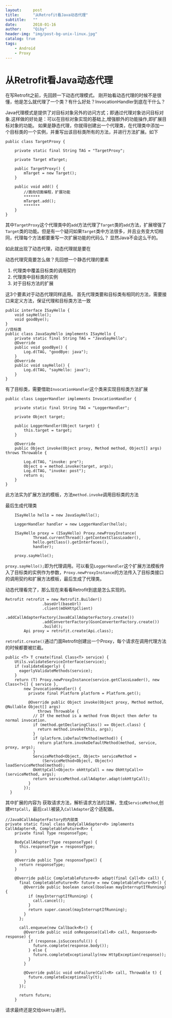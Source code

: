 ```yaml
---
layout:     post
title:      "从Retrofit看Java动态代理"
subtitle:   ""
date:       2018-01-16
author:     "Qiby"
header-img: "img/post-bg-unix-linux.jpg"
catalog: true
tags:
    - Android
    - Proxy
---
```



# 从Retrofit看Java动态代理



[](https://mp.weixin.qq.com/s?__biz=MzAxOTc0NzExNg==&mid=2665513926&idx=1&sn=1c43c5557ba18fed34f3d68bfed6b8bd&chksm=80d67b85b7a1f2930ede2803d6b08925474090f4127eefbb267e647dff11793d380e09f222a8#rd)

在写Retrofit之前，先回顾一下动态代理模式。
刚开始看动态代理的时候不是很懂，他是怎么就代理了一个类？有什么好处？InvocationHandler到底在干什么？

Java代理模式是提供了对目标对象另外的访问方式；即通过代理对象访问目标对象.这样做的好处是：可以在目标对象实现的基础上,增强额外的功能操作,即扩展目标对象的功能。
如果是静态代理，你就得创建出一个代理类，在代理类中添加一个目标类的一个实例，并重写出该目标类所有的方法，并进行方法扩展。如下
```
public class TargetProxy {

    private static final String TAG = "TargetProxy";

    private Target mTarget;

    public TargetProxy() {
        mTarget = new Target();
    }

    public void add() {
        //面向切面编程，扩展功能
        *******
        mTarget.add();
        *******
    }
}

```
其中`TargetProxy`这个代理类中的`add`方法代理了`Target`类的`add`方法，扩展增强了`Target`类的功能。但是有一个疑问如果`Target`类中方法很多，并且业务变大切相同，代理每个方法都要重写一次扩展功能的代码么？ 显然Java不会这么干的。

如此就出现了动态代理，动态代理就是要在

动态代理究竟要怎么做？先回想一个静态代理的要素
1. 代理类中覆盖目标类的调用契约
2. 代理类中目标类的实例
3. 对于目标方法的扩展

这3个要素对于动态代理同样适用。
首先代理类要和目标类有相同的方法，需要接口来定义方法，保证代理和目标类方法一致
```
public interface ISayHello {
    void sayHello();
    void goodBye();
}
//目标类
public class JavaSayHello implements ISayHello {
    private static final String TAG = "JavaSayHello";
    @Override
    public void goodBye() {
        Log.d(TAG, "goodBye: java");
    }
    @Override
    public void sayHello() {
        Log.d(TAG, "sayHello: java");
    }
}
```

有了目标类，需要借助`InvocationHandler`这个类来实现目标类方法扩展
```
public class LoggerHandler implements InvocationHandler {

    private static final String TAG = "LoggerHandler";

    private Object target;

    public LoggerHandler(Object target) {
        this.target = target;
    }

    @Override
    public Object invoke(Object proxy, Method method, Object[] args) throws Throwable {

        Log.d(TAG, "invoke: pre");
        Object o = method.invoke(target, args);
        Log.d(TAG, "invoke: post");
        return o;
    }
}

```
此方法实为扩展方法的模板，方法`method.invoke`调用目标类的方法

最后生成代理类
```
    ISayHello hello = new JavaSayHello();

    LoggerHandler handler = new LoggerHandler(hello);

    ISayHello proxy = (ISayHello) Proxy.newProxyInstance(
            Thread.currentThread().getContextClassLoader(),
            hello.getClass().getInterfaces(),
            handler);

	proxy.sayHello();
```
`proxy.sayHello();`即为代理调用。可以看见`LoggerHandler`这个扩展方法模板传入了目标类的实例作为参数，`Proxy.newProxyInstance`的方法传入了目标类接口的调用契约和扩展方法模板，最后生成了代理类。

动态代理看完了，那么现在来看看Retrofit到底是怎么实现的。

```
Retrofit retrofit = new Retrofit.Builder()
                .baseUrl(baseUrl)
                .client(mOkHttpClient)
                .addCallAdapterFactory(Java8CallAdapterFactory.create())
                .addConverterFactory(GsonConverterFactory.create())
                .build();
        Api proxy = retrofit.create(Api.class);
```
`retrofit.create()`通过门面Retrofit创建出一个Proxy，每个请求在调用代理方法的时候都要被拦截。

```
public <T> T create(final Class<T> service) {
    Utils.validateServiceInterface(service);
    if (validateEagerly) {
      eagerlyValidateMethods(service);
    }
    return (T) Proxy.newProxyInstance(service.getClassLoader(), new Class<?>[] { service },
        new InvocationHandler() {
          private final Platform platform = Platform.get();

          @Override public Object invoke(Object proxy, Method method, @Nullable Object[] args)
              throws Throwable {
            // If the method is a method from Object then defer to normal invocation.
            if (method.getDeclaringClass() == Object.class) {
              return method.invoke(this, args);
            }
            if (platform.isDefaultMethod(method)) {
              return platform.invokeDefaultMethod(method, service, proxy, args);
            }
            ServiceMethod<Object, Object> serviceMethod =
                (ServiceMethod<Object, Object>) loadServiceMethod(method);
            OkHttpCall<Object> okHttpCall = new OkHttpCall<>(serviceMethod, args);
            return serviceMethod.callAdapter.adapt(okHttpCall);
          }
        });
  }
```
其中扩展的内容为
获取请求方法，解析请求方法的注解，生成`ServiceMethod`,创建`HttpCall`，最后`call`被装入`CallAdapter`这个适配器。

```
//Java8CallAdapterFactory的内部类
private static final class BodyCallAdapter<R> implements CallAdapter<R, CompletableFuture<R>> {
    private final Type responseType;

    BodyCallAdapter(Type responseType) {
      this.responseType = responseType;
    }

    @Override public Type responseType() {
      return responseType;
    }

    @Override public CompletableFuture<R> adapt(final Call<R> call) {
      final CompletableFuture<R> future = new CompletableFuture<R>() {
        @Override public boolean cancel(boolean mayInterruptIfRunning) {
          if (mayInterruptIfRunning) {
            call.cancel();
          }
          return super.cancel(mayInterruptIfRunning);
        }
      };

      call.enqueue(new Callback<R>() {
        @Override public void onResponse(Call<R> call, Response<R> response) {
          if (response.isSuccessful()) {
            future.complete(response.body());
          } else {
            future.completeExceptionally(new HttpException(response));
          }
        }

        @Override public void onFailure(Call<R> call, Throwable t) {
          future.completeExceptionally(t);
        }
      });

      return future;
    }
```
请求最终还是交给`OkHttp`进行。


